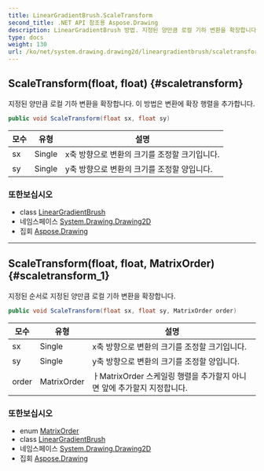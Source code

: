 ```yaml
---
title: LinearGradientBrush.ScaleTransform
second_title: .NET API 참조용 Aspose.Drawing
description: LinearGradientBrush 방법. 지정된 양만큼 로컬 기하 변환을 확장합니다. 이 방법은 변환에 확장 행렬을 추가합니다.
type: docs
weight: 130
url: /ko/net/system.drawing.drawing2d/lineargradientbrush/scaletransform/
---
```

## ScaleTransform(float, float) {#scaletransform}

지정된 양만큼 로컬 기하 변환을 확장합니다. 이 방법은 변환에 확장 행렬을 추가합니다.

```csharp
public void ScaleTransform(float sx, float sy)
```

| 모수 | 유형 | 설명 |
| --- | --- | --- |
| sx | Single | x축 방향으로 변환의 크기를 조정할 크기입니다. |
| sy | Single | y축 방향으로 변환의 크기를 조정할 양입니다. |

### 또한보십시오

* class [LinearGradientBrush](../)
* 네임스페이스 [System.Drawing.Drawing2D](../../lineargradientbrush/)
* 집회 [Aspose.Drawing](../../../)

---

## ScaleTransform(float, float, MatrixOrder) {#scaletransform_1}

지정된 순서로 지정된 양만큼 로컬 기하 변환을 확장합니다.

```csharp
public void ScaleTransform(float sx, float sy, MatrixOrder order)
```

| 모수 | 유형 | 설명 |
| --- | --- | --- |
| sx | Single | x축 방향으로 변환의 크기를 조정할 크기입니다. |
| sy | Single | y축 방향으로 변환의 크기를 조정할 양입니다. |
| order | MatrixOrder | ㅏMatrixOrder 스케일링 행렬을 추가할지 아니면 앞에 추가할지 지정합니다. |

### 또한보십시오

* enum [MatrixOrder](../../matrixorder/)
* class [LinearGradientBrush](../)
* 네임스페이스 [System.Drawing.Drawing2D](../../lineargradientbrush/)
* 집회 [Aspose.Drawing](../../../)


